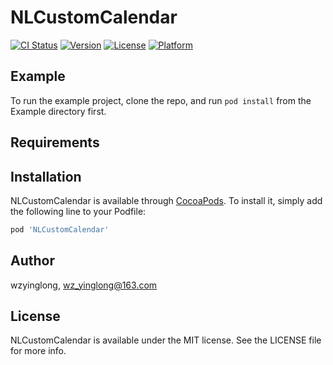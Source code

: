 # NLCustomCalendar

[![CI Status](https://img.shields.io/travis/wz_yinglong/NLCustomCalendar.svg?style=flat)](https://travis-ci.org/wz_yinglong/NLCustomCalendar)
[![Version](https://img.shields.io/cocoapods/v/NLCustomCalendar.svg?style=flat)](https://cocoapods.org/pods/NLCustomCalendar)
[![License](https://img.shields.io/cocoapods/l/NLCustomCalendar.svg?style=flat)](https://cocoapods.org/pods/NLCustomCalendar)
[![Platform](https://img.shields.io/cocoapods/p/NLCustomCalendar.svg?style=flat)](https://cocoapods.org/pods/NLCustomCalendar)

## Example

To run the example project, clone the repo, and run `pod install` from the Example directory first.

## Requirements

## Installation

NLCustomCalendar is available through [CocoaPods](https://cocoapods.org). To install
it, simply add the following line to your Podfile:

```ruby
pod 'NLCustomCalendar'
```

## Author

wzyinglong, wz_yinglong@163.com

## License

NLCustomCalendar is available under the MIT license. See the LICENSE file for more info.
